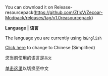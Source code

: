 You can download it on Release-resourcepack(https://github.com/ZfIxV/Zecoar-Modpack/releases/tag/v1.0reasourcepack)

**Language | 语言**

The language you are currently using is`English`

[Click here](https://github.com/ZfIxV/Zecoar-Modpack/tree/main/overrides/resourcepacks/README.md) to change to Chinese (Simplified)

您当前使用的语言是`英文`

[单击这里](https://github.com/ZfIxV/Zecoar-Modpack/tree/main/overrides/resourcepacks/README.md)以切换至中文
